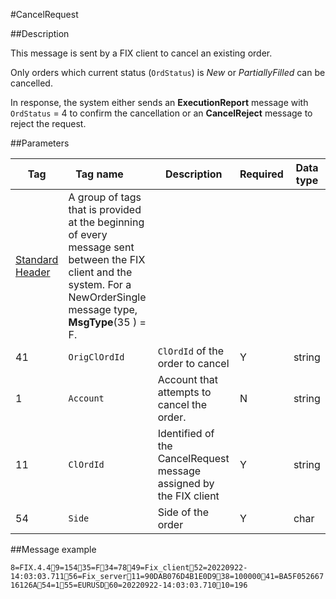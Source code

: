 #CancelRequest

##Description

This message is sent by a FIX client to cancel an existing order.

Only orders which current status (`OrdStatus`) is *New* or *PartiallyFilled* can be cancelled.

In response, the system either sends an **ExecutionReport** message with `OrdStatus` = 4 to confirm the cancellation or an **CancelReject** message to reject the request.

##Parameters

Tag| <div style="width:100px">Tag name</div>| Description| Required| Data type
----|--------|-------------|--------|----------
|[Standard Header](StandardHeader.md)| A group of tags that is provided at the beginning of every message sent between the FIX client and the system. For a NewOrderSingle message type, **MsgType**(35 ) = F.
41| `OrigClOrdId`| `ClOrdId` of the order to cancel|Y|string
1|`Account`| Account that attempts to cancel the order.|N|string|
11|`ClOrdId`| Identified of the CancelRequest message assigned by the FIX client| Y |string
54| `Side`| Side of the order| Y |char|

##Message example

`8=FIX.4.49=15435=F34=7849=Fix_client52=20220922-14:03:03.71156=Fix_server11=90DAB076D4B1E0D938=10000041=BA5F05266716126A54=155=EURUSD60=20220922-14:03:03.71010=196`
